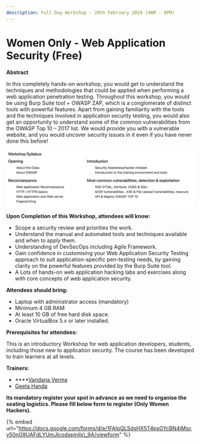 ```yaml
---
description: Full Day Workshop - 28th February 2019 (9AM - 6PM)
---
```


# Women Only - Web Application Security \(Free\)

**Abstract**

In this completely hands-on workshop, you would get to understand the techniques and methodologies that could be applied when performing a web application penetration testing. Throughout this workshop, you would be using Burp Suite tool + OWASP ZAP, which is a conglomerate of distinct tools with powerful features. Apart from gaining familiarity with the tools and the techniques involved in application security testing, you would also get an opportunity to understand some of the common vulnerabilities from the OWASP Top 10 – 2017 list. We would provide you with a vulnerable website, and you would uncover security issues in it even if you have never done this before!

![](../.gitbook/assets/screen-shot-2018-12-08-at-13.43.42.png)

**Upon Completion of this Workshop, attendees will know:** 

* Scope a security review and priorities the work. 
* Understand the manual and automated tools and techniques available and when to apply them.
* Understanding of DevSecOps including Agile Framework. 
* Gain confidence in customising your Web Application Security Testing approach to suit application-specific pen-testing needs, by gaining clarity on the powerful features provided by the Burp Suite tool.
* A Lots of hands-on web application hacking labs and exercises along with core concepts of web application security.

**Attendees should bring:**

* Laptop with administrator access \(mandatory\)
* Minimum 4 GB RAM
* At least 10 GB of free hard disk space.
* Oracle VirtualBox 5.x or later installed.

**Prerequisites for attendees:**

This is an introductory Workshop for web application developers, students, including those new to application security. The course has been developed to train learners at all levels.

**Trainers:** 

* \*\*\*\*[Vandana Verma](https://twitter.com/infosecVandana)
* [Geeta Handa](https://twitter.com/handa_geeta)

**Its mandatory register your spot in advance as we need to organise the seating logistics. Please fill below form to register \(Only Women Hackers\).**

{% embed url="https://docs.google.com/forms/d/e/1FAIpQLSdsHX5T4psGYcBN4iMscy50nG9UAFdLYUmJlcodxpinjlx\_9A/viewform" %}

